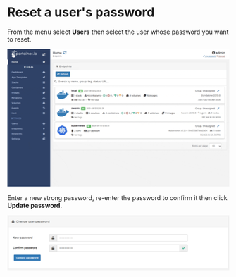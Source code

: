 # Reset a user's password

From the menu select **Users** then select the user whose password you want to reset.

![](../../.gitbook/assets/users-promote-1.gif)

Enter a new strong password, re-enter the password to confirm it then click **Update password**.

![](../../.gitbook/assets/users-password-2.png)
